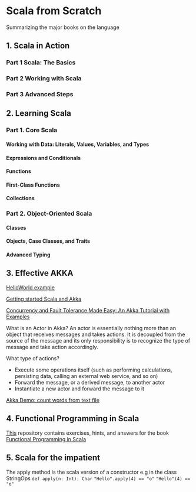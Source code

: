 # Scala from Scratch
Summarizing the major books on the language

## 1. Scala in Action

### Part 1 Scala: The Basics

### Part 2 Working with Scala

### Part 3 Advanced Steps

## 2. Learning Scala 

### Part 1. Core Scala

#### Working with Data: Literals, Values, Variables, and Types

#### Expressions and Conditionals

#### Functions

#### First-Class Functions

#### Collections

### Part 2. Object-Oriented Scala
#### Classes
#### Objects, Case Classes, and Traits
#### Advanced Typing

## 3. Effective AKKA
[HelloWorld example](https://github.com/shehaaz/Scala-from-Scratch/blob/master/akka/Akka/src/main/scala/helloworld/HelloWorld.scala)

[Getting started Scala and Akka](http://doc.akka.io/docs/akka/2.0/intro/getting-started-first-scala.html)

[Concurrency and Fault Tolerance Made Easy: An Akka Tutorial with Examples](https://www.toptal.com/scala/concurrency-and-fault-tolerance-made-easy-an-intro-to-akka)

What is an Actor in Akka?
An actor is essentially nothing more than an object that receives messages and takes actions. 
It is decoupled from the source of the message and its only responsibility is to recognize the type of message and take action accordingly.

What type of actions?
* Execute some operations itself (such as performing calculations, persisting data, calling an external web service, and so on)
* Forward the message, or a derived message, to another actor
* Instantiate a new actor and forward the message to it

[Akka Demo: count words from text file](https://github.com/shehaaz/Scala-from-Scratch/blob/master/akka/Akka/src/main/scala/AkkaDemo.scala)


## 4. Functional Programming in Scala
[This](https://github.com/fpinscala/fpinscala) repository contains exercises, hints, and answers for the book
[Functional Programming in Scala](http://manning.com/bjarnason/)

## 5. Scala for the impatient
The apply method is the scala version of a constructor
e.g in the class StringOps
`def apply(n: Int): Char`
`"Hello".apply(4) == "o"`
`"Hello"(4) == "o"`
